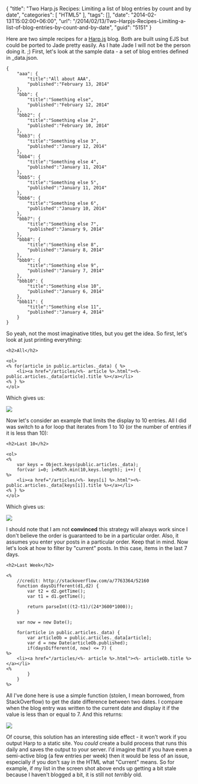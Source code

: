 {
	"title": "Two Harp.js Recipes: Limiting a list of blog entries by count and by date",
	"categories": [
		"HTML5"
	],
	"tags": [],
	"date": "2014-02-13T15:02:00+06:00",
	"url": "/2014/02/13/Two-Harpjs-Recipes-Limiting-a-list-of-blog-entries-by-count-and-by-date",
	"guid": "5151"
}

<p>
Here are two simple recipes for a <a href="http://harpjs.com">Harp.js</a> blog. Both are built using EJS but could be ported to Jade pretty easily. As I hate Jade I will not be the person doing it. ;) First, let's look at the sample data - a set of blog entries defined in _data.json.
</p>
<!--more-->
<p>

<pre><code class="language-javascript">{
	"aaa": {
		"title":"All about AAA",
		"published":"February 13, 2014"
	}, 
	"bbb": {
		"title":"Something else",
		"published":"February 12, 2014"
	},
	"bbb2": {
		"title":"Something else 2",
		"published":"February 10, 2014"
	},
	"bbb3": {
		"title":"Something else 3",
		"published":"January 12, 2014"
	},
	"bbb4": {
		"title":"Something else 4",
		"published":"January 11, 2014"
	},
	"bbb5": {
		"title":"Something else 5",
		"published":"January 11, 2014"
	},
	"bbb6": {
		"title":"Something else 6",
		"published":"January 10, 2014"
	},
	"bbb7": {
		"title":"Something else 7",
		"published":"January 9, 2014"
	},
	"bbb8": {
		"title":"Something else 8",
		"published":"January 8, 2014"
	},
	"bbb9": {
		"title":"Something else 9",
		"published":"January 7, 2014"
	},
	"bbb10": {
		"title":"Something else 10",
		"published":"January 6, 2014"
	},
	"bbb11": {
		"title":"Something else 11",
		"published":"January 4, 2014"
	}
}</code></pre>

<p>
So yeah, not the most imaginative titles, but you get the idea. So first, let's look at just printing everything:
</p>

<pre><code class="language-markup">&lt;h2&gt;All&lt;&#x2F;h2&gt;

&lt;ol&gt;
&lt;% for(article in public.articles._data) { %&gt;
	&lt;li&gt;&lt;a href=&quot;&#x2F;articles&#x2F;&lt;%- article %&gt;.html&quot;&gt;&lt;%- public.articles._data[article].title %&gt;&lt;&#x2F;a&gt;&lt;&#x2F;li&gt;
&lt;% } %&gt;
&lt;&#x2F;ol&gt;
</code></pre>

<p>
Which gives us:
</p>

<p>
<img src="https://static.raymondcamden.com/images/shot16.png" />
</p>

<p>
Now let's consider an example that limits the display to 10 entries. All I did was switch to a for loop that iterates from 1 to 10 (or the number of entries if it is less than 10):
</p>

<pre><code class="language-markup">&lt;h2&gt;Last 10&lt;&#x2F;h2&gt;

&lt;ol&gt;
&lt;% 
	var keys = Object.keys(public.articles._data);
	for(var i=0; i&lt;Math.min(10,keys.length); i++) {
%&gt;
	&lt;li&gt;&lt;a href=&quot;&#x2F;articles&#x2F;&lt;%- keys[i] %&gt;.html&quot;&gt;&lt;%- public.articles._data[keys[i]].title %&gt;&lt;&#x2F;a&gt;&lt;&#x2F;li&gt;
&lt;% } %&gt;
&lt;&#x2F;ol&gt;
</code></pre>

<p>
Which gives us:
</p>

<p>
<img src="https://static.raymondcamden.com/images/shot26.png" />
</p>

<p>
I should note that I am not <strong>convinced</strong> this strategy will always work since I don't believe the order is guaranteed to be in a particular order. Also, it assumes you enter your posts in a particular order. Keep that in mind. Now let's look at how to filter by "current" posts. In this case, items in the last 7 days.
</p>

<pre><code class="language-markup">&lt;h2&gt;Last Week&lt;&#x2F;h2&gt;

&lt;% 
	&#x2F;&#x2F;credit: http:&#x2F;&#x2F;stackoverflow.com&#x2F;a&#x2F;7763364&#x2F;52160
	function daysDifferent(d1,d2) {
		var t2 = d2.getTime();
        var t1 = d1.getTime();

        return parseInt((t2-t1)&#x2F;(24*3600*1000));
	}

	var now = new Date();
							 
	for(article in public.articles._data) {
		var articleOb = public.articles._data[article];
		var d = new Date(articleOb.published);
		if(daysDifferent(d, now) &lt;= 7) {
%&gt;
	&lt;li&gt;&lt;a href=&quot;&#x2F;articles&#x2F;&lt;%- article %&gt;.html&quot;&gt;&lt;%- articleOb.title %&gt;&lt;&#x2F;a&gt;&lt;&#x2F;li&gt;
&lt;% 
		}
	} 
%&gt;
</code></pre>

<p>
All I've done here is use a simple function (stolen, I mean borrowed, from StackOverflow) to get the date difference between two dates. I compare when the blog entry was written to the current date and display it if the value is less than or equal to 7. And this returns:
</p>

<p>
<img src="https://static.raymondcamden.com/images/shot34.png" />
</p>

<p>
Of course, this solution has an interesting side effect - it won't work if you output Harp to a static site. You <i>could</i> create a build process that runs this daily and saves the output to your server. I'd imagine that if you have even a semi-active blog (a few entries per week) then it would be less of an issue, especially if you don't say in the HTML what "Current" means. So for example, if my list in the screen shot above ends up getting a bit stale because I haven't blogged a bit, it is still not <i>terribly</i> old. 
</p>